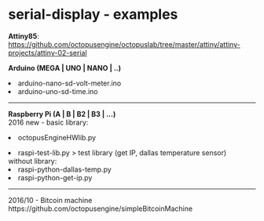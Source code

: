 # serial-display - examples
<b>Attiny85</b>: <a href=https://github.com/octopusengine/octopuslab/tree/master/attiny/attiny-projects/attiny-02-serial>https://github.com/octopusengine/octopuslab/tree/master/attiny/attiny-projects/attiny-02-serial</a><br />

<b>Arduino (MEGA | UNO | NANO | ..)</b><br />
<li>arduino-nano-sd-volt-meter.ino<br />
<li>arduino-uno-sd-time.ino<br />
<hr />

<b>Raspberry Pi (A | B | B2 | B3 | ...)</b><br />
2016 new - basic library: <li>octopusEngineHWlib.py<br />
<li>raspi-test-lib.py > test library (get IP, dallas temperature sensor)<br />
without library:<br />
<li>raspi-python-dallas-temp.py<br />
<li>raspi-python-get-ip.py<br />

<hr />
2016/10 - Bitcoin machine<br>
https://github.com/octopusengine/simpleBitcoinMachine

